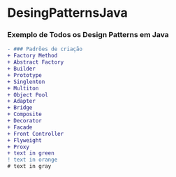# DesingPatternsJava
### Exemplo de Todos os Design Patterns em Java

```diff
- ### Padrões de criação
+ Factory Method
+ Abstract Factory
+ Builder
+ Prototype
+ Singlenton
+ Multiton
+ Object Pool
+ Adapter
+ Bridge
+ Composite
+ Decorator
+ Facade
+ Front Controller
+ Flyweight
+ Proxy
+ text in green
! text in orange
# text in gray
```
